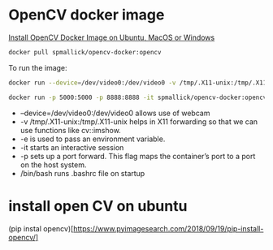 # OpenCV docker image

[Install OpenCV Docker Image on Ubuntu, MacOS or Windows](https://www.learnopencv.com/install-opencv-docker-image-ubuntu-macos-windows/)



```bash
docker pull spmallick/opencv-docker:opencv
```

To run the image: 
```bash
docker run --device=/dev/video0:/dev/video0 -v /tmp/.X11-unix:/tmp/.X11-unix -e DISPLAY=$DISPLAY -p 5000:5000 -p 8888:8888 -it spmallick/opencv-docker:opencv /bin/bash
```

```bash
docker run -p 5000:5000 -p 8888:8888 -it spmallick/opencv-docker:opencv bash
```


* –device=/dev/video0:/dev/video0 allows use of webcam
* -v /tmp/.X11-unix:/tmp/.X11-unix helps in X11 forwarding so that we can use functions like cv::imshow.
* -e is used to pass an environment variable.
* -it starts an interactive session
* -p sets up a port forward. This flag maps the container’s port to a port on the host system.
* /bin/bash runs .bashrc file on startup


# install open CV on ubuntu

(pip instal opencv)[https://www.pyimagesearch.com/2018/09/19/pip-install-opencv/]
